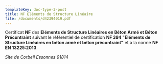 ```yaml
---
templateKey: doc-type-3-post
title: NF Eléments de Structure Linéaire
file: /documents/d42394019.pdf
---
```

C﻿ertificat **NF** des **Eléments de Structure Linéaires en Béton Armé et Béton Précontraint**  suivant le référentiel de certification **NF 394 "Eléments de Structure Linéaires en béton armé et béton précontraint"** et à la norme **NF EN 13225:2013**.

*S﻿ite de Corbeil Essonnes 91814*